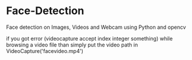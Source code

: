 # Face-Detection
Face detection on Images, Videos and Webcam using Python and opencv

if you got error (videocapture accept index integer something) while browsing a video file than simply put the video path in VideoCapture('facevideo.mp4')
